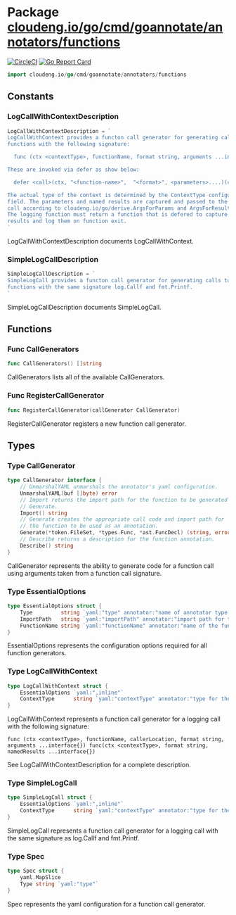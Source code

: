 # Package [cloudeng.io/go/cmd/goannotate/annotators/functions](https://pkg.go.dev/cloudeng.io/go/cmd/goannotate/annotators/functions?tab=doc)
[![CircleCI](https://circleci.com/gh/cloudengio/go.gotools.svg?style=svg)](https://circleci.com/gh/cloudengio/go.gotools) [![Go Report Card](https://goreportcard.com/badge/cloudeng.io/go/cmd/goannotate/annotators/functions)](https://goreportcard.com/report/cloudeng.io/go/cmd/goannotate/annotators/functions)

```go
import cloudeng.io/go/cmd/goannotate/annotators/functions
```


## Constants

### LogCallWithContextDescription
```go
LogCallWithContextDescription = `
LogCallWithContext provides a functon call generator for generating calls to
functions with the following signature:

  func (ctx <contextType>, functionName, format string, arguments ...interface{}) func(ctx <contextType>, format string, namedResults ...interface{}) 

These are invoked via defer as show below:

  defer <call>(ctx, "<function-name>",  "<format>", <parameters>....)(ctx, "<format>", <results>)

The actual type of the context is determined by the ContextType configuration
field. The parameters and named results are captured and passed to the logging
call according to cloudeng.io/go/derive.ArgsForParams and ArgsForResults.
The logging function must return a function that is defered to capture named
results and log them on function exit.
`

```
LogCallWithContextDescription documents LogCallWithContext.

### SimpleLogCallDescription
```go
SimpleLogCallDescription = `
SimpleLogCall provides a functon call generator for generating calls to
functions with the same signature log.Callf and fmt.Printf.
`

```
SimpleLogCallDescription documents SimpleLogCall.



## Functions
### Func CallGenerators
```go
func CallGenerators() []string
```
CallGenerators lists all of the available CallGenerators.

### Func RegisterCallGenerator
```go
func RegisterCallGenerator(callGenerator CallGenerator)
```
RegisterCallGenerator registers a new function call generator.



## Types
### Type CallGenerator
```go
type CallGenerator interface {
	// UnmarshalYAML unmarshals the annotator's yaml configuration.
	UnmarshalYAML(buf []byte) error
	// Import returns the import path for the function to be generated by
	// Generate.
	Import() string
	// Generate creates the appropriate call code and import path for
	// the function to be used as an annotation.
	Generate(*token.FileSet, *types.Func, *ast.FuncDecl) (string, error)
	// Describe returns a description for the function annotation.
	Describe() string
}
```
CallGenerator represents the ability to generate code for a function call
using arguments taken from a function call signature.

### Type EssentialOptions
```go
type EssentialOptions struct {
	Type         string `yaml:"type" annotator:"name of annotator type."`
	ImportPath   string `yaml:"importPath" annotator:"import path for the logging function."`
	FunctionName string `yaml:"functionName" annotator:"name of the function to be invoked."`
}
```
EssentialOptions represents the configuration options required for all
function generators.

### Type LogCallWithContext
```go
type LogCallWithContext struct {
	EssentialOptions `yaml:",inline"`
	ContextType      string `yaml:"contextType" annotator:"type for the context parameter and result."`
}
```
LogCallWithContext represents a function call generator for a logging call
with the following signature:

    func (ctx <contextType>, functionName, callerLocation, format string, arguments ...interface{}) func(ctx <contextType>, format string, namedResults ...interface{})

See LogCallWithContextDescription for a complete description.

### Type SimpleLogCall
```go
type SimpleLogCall struct {
	EssentialOptions `yaml:",inline"`
	ContextType      string `yaml:"contextType" annotator:"type for the context parameter and result."`
}
```
SimpleLogCall represents a function call generator for a logging call with
the same signature as log.Callf and fmt.Printf.

### Type Spec
```go
type Spec struct {
	yaml.MapSlice
	Type string `yaml:"type"`
}
```
Spec represents the yaml configuration for a function call generator.



